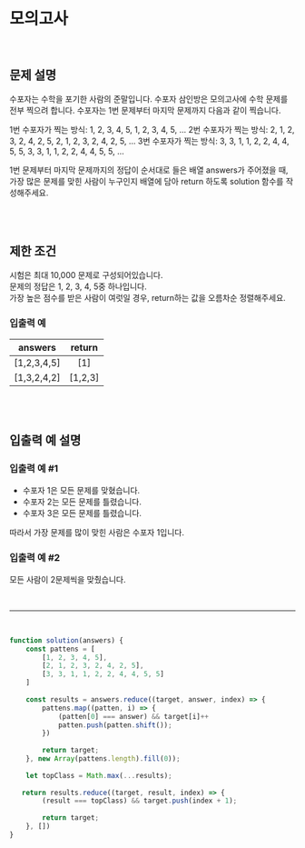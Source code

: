 # 모의고사
<br/>

## 문제 설명
수포자는 수학을 포기한 사람의 준말입니다. 수포자 삼인방은 모의고사에 수학 문제를 전부 찍으려 합니다. 수포자는 1번 문제부터 마지막 문제까지 다음과 같이 찍습니다.

1번 수포자가 찍는 방식: 1, 2, 3, 4, 5, 1, 2, 3, 4, 5, ...
2번 수포자가 찍는 방식: 2, 1, 2, 3, 2, 4, 2, 5, 2, 1, 2, 3, 2, 4, 2, 5, ...
3번 수포자가 찍는 방식: 3, 3, 1, 1, 2, 2, 4, 4, 5, 5, 3, 3, 1, 1, 2, 2, 4, 4, 5, 5, ...

1번 문제부터 마지막 문제까지의 정답이 순서대로 들은 배열 answers가 주어졌을 때, 가장 많은 문제를 맞힌 사람이 누구인지 배열에 담아 return 하도록 solution 함수를 작성해주세요.

<br/>
<br/>

## 제한 조건
시험은 최대 10,000 문제로 구성되어있습니다.<br/>
문제의 정답은 1, 2, 3, 4, 5중 하나입니다.<br/>
가장 높은 점수를 받은 사람이 여럿일 경우, return하는 값을 오름차순 정렬해주세요.

### 입출력 예
| answers | return |
|---|:---:|
| [1,2,3,4,5] |	[1] |
| [1,3,2,4,2]	| [1,2,3] |

<br/>
<br/>

## 입출력 예 설명

### 입출력 예 #1

- 수포자 1은 모든 문제를 맞혔습니다.
- 수포자 2는 모든 문제를 틀렸습니다.
- 수포자 3은 모든 문제를 틀렸습니다.

따라서 가장 문제를 많이 맞힌 사람은 수포자 1입니다.
<br/>
### 입출력 예 #2

모든 사람이 2문제씩을 맞췄습니다.

<br/>

---
<br/>

```javascript
function solution(answers) {
    const pattens = [
        [1, 2, 3, 4, 5],
        [2, 1, 2, 3, 2, 4, 2, 5],
        [3, 3, 1, 1, 2, 2, 4, 4, 5, 5]
    ]
    
    const results = answers.reduce((target, answer, index) => {
        pattens.map((patten, i) => {
            (patten[0] === answer) && target[i]++
            patten.push(patten.shift());
        })
        
        return target;
    }, new Array(pattens.length).fill(0));
    
    let topClass = Math.max(...results);
    
   return results.reduce((target, result, index) => {
        (result === topClass) && target.push(index + 1);
        
        return target;
    }, [])
}
```